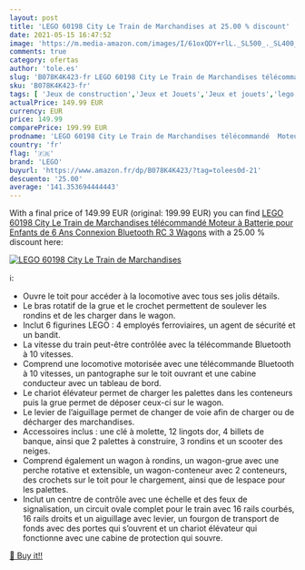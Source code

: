 ```yaml
---
layout: post
title: 'LEGO 60198 City Le Train de Marchandises at 25.00 % discount'
date: 2021-05-15 16:47:52
image: 'https://m.media-amazon.com/images/I/61oxQDY+rlL._SL500_._SL400_.jpg'
comments: true
category: ofertas
author: 'tole.es'
slug: 'B078K4K423-fr LEGO 60198 City Le Train de Marchandises télécommandé...'
sku: 'B078K4K423-fr'
tags: [ 'Jeux de construction','Jeux et Jouets','Jeux et jouets','lego', ]
actualPrice: 149.99 EUR
currency: EUR
price: 149.99
comparePrice: 199.99 EUR
prodname: 'LEGO 60198 City Le Train de Marchandises télécommandé  Moteur à Batterie pour Enfants de 6 Ans  Connexion Bluetooth RC  3 Wagons'
country: 'fr'
flag: '🇫🇷'
brand: 'LEGO'
buyurl: 'https://www.amazon.fr/dp/B078K4K423/?tag=tolees0d-21'
descuento: '25.00'
average: '141.353694444443'
---
```


With a final price of 149.99 EUR (original: 199.99 EUR) you can find [LEGO 60198 City Le Train de Marchandises télécommandé  Moteur à Batterie pour Enfants de 6 Ans  Connexion Bluetooth RC  3 Wagons](https://www.amazon.fr/dp/B078K4K423/?tag=tolees0d-21) with a  25.00 % discount here:

[![LEGO 60198 City Le Train de Marchandises](https://m.media-amazon.com/images/I/61oxQDY+rlL._SL500_._SL400_.jpg)](https://www.amazon.fr/dp/B078K4K423/?tag=tolees0d-21)

ℹ️:

- Ouvre le toit pour accéder à la locomotive avec tous ses jolis détails.
- Le bras rotatif de la grue et le crochet permettent de soulever les rondins et de les charger dans le wagon.
- Inclut 6 figurines LEGO : 4 employés ferroviaires, un agent de sécurité et un bandit.
- La vitesse du train peut-être contrôlée avec la télécommande Bluetooth à 10 vitesses.
- Comprend une locomotive motorisée avec une télécommande Bluetooth à 10 vitesses, un pantographe sur le toit ouvrant et une cabine conducteur avec un tableau de bord.
- Le chariot élévateur permet de charger les palettes dans les conteneurs puis la grue permet de déposer ceux-ci sur le wagon.
- Le levier de l’aiguillage permet de changer de voie afin de charger ou de décharger des marchandises.
- Accessoires inclus : une clé à molette, 12 lingots dor, 4 billets de banque, ainsi que 2 palettes à construire, 3 rondins et un scooter des neiges.
- Comprend également un wagon à rondins, un wagon-grue avec une perche rotative et extensible, un wagon-conteneur avec 2 conteneurs, des crochets sur le toit pour le chargement, ainsi que de lespace pour les palettes.
- Inclut un centre de contrôle avec une échelle et des feux de signalisation, un circuit ovale complet pour le train avec 16 rails courbés, 16 rails droits et un aiguillage avec levier, un fourgon de transport de fonds avec des portes qui s’ouvrent et un chariot élévateur qui fonctionne avec une cabine de protection qui souvre.

[🛒 Buy it!!](https://www.amazon.fr/dp/B078K4K423/?tag=tolees0d-21)
